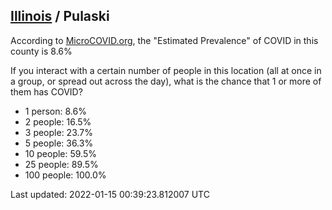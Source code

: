 
## [Illinois](/united-states/illinois) / Pulaski

According to [MicroCOVID.org](http://microcovid.org),
the "Estimated Prevalence" of COVID in this county is 8.6%

If you interact with a certain number of people in this location
(all at once in a group, or spread out across the day), what is the chance that
1 or more of them has COVID?

- 1 person: 8.6%
- 2 people: 16.5%
- 3 people: 23.7%
- 5 people: 36.3%
- 10 people: 59.5%
- 25 people: 89.5%
- 100 people: 100.0%

Last updated: 2022-01-15 00:39:23.812007 UTC
